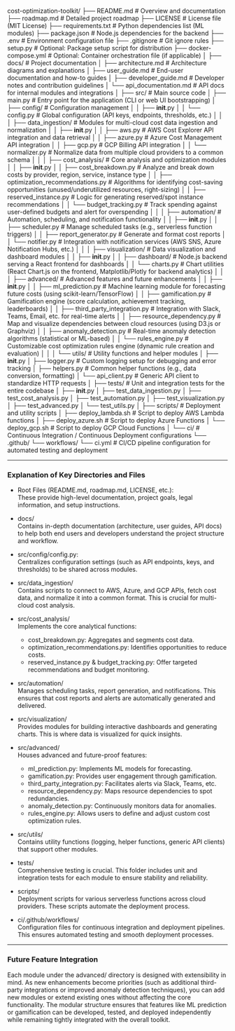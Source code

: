 cost-optimization-toolkit/
├── README.md                 # Overview and documentation
├── roadmap.md                # Detailed project roadmap
├── LICENSE                   # License file (MIT License)
├── requirements.txt          # Python dependencies list (ML modules)
├── package.json              # Node.js dependencies for the backend
├── .env                      # Environment configuration file
├── .gitignore                # Git ignore rules
├── setup.py                  # Optional: Package setup script for distribution
├── docker-compose.yml        # Optional: Container orchestration file (if applicable)
│
├── docs/                     # Project documentation
│   ├── architecture.md       # Architecture diagrams and explanations
│   ├── user_guide.md         # End-user documentation and how-to guides
│   ├── developer_guide.md    # Developer notes and contribution guidelines
│   └── api_documentation.md  # API docs for internal modules and integrations
│
├── src/                      # Main source code
│   ├── main.py             # Entry point for the application (CLI or web UI bootstrapping)
│   ├── config/             # Configuration management
│   │   ├── __init__.py
│   │   └── config.py       # Global configuration (API keys, endpoints, thresholds, etc.)
│   │
│   ├── data_ingestion/     # Modules for multi-cloud cost data ingestion and normalization
│   │   ├── __init__.py
│   │   ├── aws.py          # AWS Cost Explorer API integration and data retrieval
│   │   ├── azure.py        # Azure Cost Management API integration
│   │   ├── gcp.py          # GCP Billing API integration
│   │   └── normalizer.py   # Normalize data from multiple cloud providers to a common schema
│   │
│   ├── cost_analysis/      # Core analysis and optimization modules
│   │   ├── __init__.py
│   │   ├── cost_breakdown.py             # Analyze and break down costs by provider, region, service, instance type
│   │   ├── optimization_recommendations.py  # Algorithms for identifying cost-saving opportunities (unused/underutilized resources, right-sizing)
│   │   ├── reserved_instance.py          # Logic for generating reserved/spot instance recommendations
│   │   └── budget_tracking.py            # Track spending against user-defined budgets and alert for overspending
│   │
│   ├── automation/         # Automation, scheduling, and notification functionality
│   │   ├── __init__.py
│   │   ├── scheduler.py      # Manage scheduled tasks (e.g., serverless function triggers)
│   │   ├── report_generator.py  # Generate and format cost reports
│   │   └── notifier.py       # Integration with notification services (AWS SNS, Azure Notification Hubs, etc.)
│   │
│   ├── visualization/      # Data visualization and dashboard modules
│   │   ├── __init__.py
│   │   ├── dashboard/        # Node.js backend serving a React frontend for dashboards
│   │   └── charts.py         # Chart utilities (React Chart.js on the frontend, Matplotlib/Plotly for backend analytics)
│   │
│   ├── advanced/           # Advanced features and future enhancements
│   │   ├── __init__.py
│   │   ├── ml_prediction.py      # Machine learning module for forecasting future costs (using scikit-learn/TensorFlow)
│   │   ├── gamification.py       # Gamification engine (score calculation, achievement tracking, leaderboards)
│   │   ├── third_party_integration.py  # Integration with Slack, Teams, Email, etc. for real-time alerts
│   │   ├── resource_dependency.py      # Map and visualize dependencies between cloud resources (using D3.js or Graphviz)
│   │   ├── anomaly_detection.py        # Real-time anomaly detection algorithms (statistical or ML-based)
│   │   └── rules_engine.py             # Customizable cost optimization rules engine (dynamic rule creation and evaluation)
│   │
│   └── utils/              # Utility functions and helper modules
│       ├── __init__.py
│       ├── logger.py       # Custom logging setup for debugging and error tracking
│       ├── helpers.py      # Common helper functions (e.g., data conversion, formatting)
│       └── api_client.py   # Generic API client to standardize HTTP requests
│
├── tests/                  # Unit and integration tests for the entire codebase
│   ├── __init__.py
│   ├── test_data_ingestion.py
│   ├── test_cost_analysis.py
│   ├── test_automation.py
│   ├── test_visualization.py
│   ├── test_advanced.py
│   └── test_utils.py
│
├── scripts/                # Deployment and utility scripts
│   ├── deploy_lambda.sh    # Script to deploy AWS Lambda functions
│   ├── deploy_azure.sh     # Script to deploy Azure Functions
│   └── deploy_gcp.sh       # Script to deploy GCP Cloud Functions
│
└── ci/                     # Continuous Integration / Continuous Deployment configurations
    └── .github/
        └── workflows/
            └── ci.yml      # CI/CD pipeline configuration for automated testing and deployment


---

### Explanation of Key Directories and Files

- Root Files (README.md, roadmap.md, LICENSE, etc.):  
  These provide high-level documentation, project goals, legal information, and setup instructions.

- docs/  
  Contains in-depth documentation (architecture, user guides, API docs) to help both end users and developers understand the project structure and workflow.

- src/config/config.py:  
  Centralizes configuration settings (such as API endpoints, keys, and thresholds) to be shared across modules.

- src/data_ingestion/  
  Contains scripts to connect to AWS, Azure, and GCP APIs, fetch cost data, and normalize it into a common format. This is crucial for multi-cloud cost analysis.

- src/cost_analysis/  
  Implements the core analytical functions:
  - cost_breakdown.py: Aggregates and segments cost data.
  - optimization_recommendations.py: Identifies opportunities to reduce costs.
  - reserved_instance.py & budget_tracking.py: Offer targeted recommendations and budget monitoring.

- src/automation/  
  Manages scheduling tasks, report generation, and notifications. This ensures that cost reports and alerts are automatically generated and delivered.

- src/visualization/  
  Provides modules for building interactive dashboards and generating charts. This is where data is visualized for quick insights.

- src/advanced/  
  Houses advanced and future-proof features:
  - ml_prediction.py: Implements ML models for forecasting.
  - gamification.py: Provides user engagement through gamification.
  - third_party_integration.py: Facilitates alerts via Slack, Teams, etc.
  - resource_dependency.py: Maps resource dependencies to spot redundancies.
  - anomaly_detection.py: Continuously monitors data for anomalies.
  - rules_engine.py: Allows users to define and adjust custom cost optimization rules.

- src/utils/  
  Contains utility functions (logging, helper functions, generic API clients) that support other modules.

- tests/  
  Comprehensive testing is crucial. This folder includes unit and integration tests for each module to ensure stability and reliability.

- scripts/  
  Deployment scripts for various serverless functions across cloud providers. These scripts automate the deployment process.

- ci/.github/workflows/  
  Configuration files for continuous integration and deployment pipelines. This ensures automated testing and smooth deployment processes.

---

### Future Feature Integration

Each module under the advanced/ directory is designed with extensibility in mind. As new enhancements become priorities (such as additional third-party integrations or improved anomaly detection techniques), you can add new modules or extend existing ones without affecting the core functionality. The modular structure ensures that features like ML prediction or gamification can be developed, tested, and deployed independently while remaining tightly integrated with the overall toolkit.